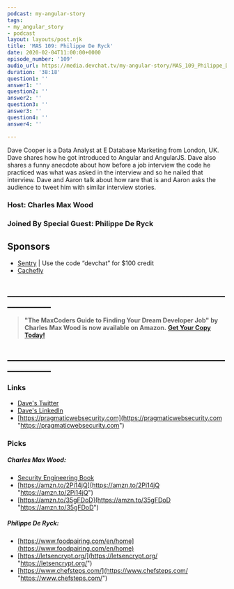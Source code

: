 ```yaml
---
podcast: my-angular-story
tags:
- my_angular_story
- podcast
layout: layouts/post.njk
title: 'MAS 109: Philippe De Ryck'
date: 2020-02-04T11:00:00+0000
episode_number: '109'
audio_url: https://media.devchat.tv/my-angular-story/MAS_109_Philippe_De_Ryck.mp3
duration: '38:18'
question1: ''
answer1: ''
question2: ''
answer2: ''
question3: ''
answer3: ''
question4: ''
answer4: ''

---
```

Dave Cooper is a Data Analyst at E Database Marketing from London, UK. Dave shares how he got introduced to Angular and AngularJS. Dave also shares a funny anecdote about how before a job interview the code he practiced was what was asked in the interview and so he nailed that interview. Dave and Aaron talk about how rare that is and Aaron asks the audience to tweet him with similar interview stories.

### Host: **Charles Max Wood**

### Joined By Special Guest: Philippe De Ryck

## Sponsors

* [Sentry](http://sentry.io/) | Use the code “devchat” for $100 credit
* [Cachefly](https://www.cachefly.com/)

## **____________________________________________________________**

> **"The MaxCoders Guide to Finding Your Dream Developer Job" by Charles Max Wood is now available on Amazon.** [**Get Your Copy Today!**](https://www.amazon.com/gp/product/B081MBL5C9/ref=as_li_ss_tl?ie=UTF8&linkCode=sl1&tag=devchattv-20&linkId=9d61363241636e2546ef46abba198746&language=en_US)

## **____________________________________________________________**

### Links

* [Dave's Twitter](https://devchat.tv/my-angular-story/mas-108-dave-cooper/@davewritescodes)
* [Dave's LinkedIn](https://www.linkedin.com/in/dave-cooper-9109ba79/)
* [https://pragmaticwebsecurity.com](https://pragmaticwebsecurity.com "https://pragmaticwebsecurity.com")

### Picks

##### **Charles Max Wood**:

* [Security Engineering Book](https://amzn.to/2PDJGF9)
* [https://amzn.to/2Pi14jQ](https://amzn.to/2Pi14jQ "https://amzn.to/2Pi14jQ")
* [https://amzn.to/35gFDoD](https://amzn.to/35gFDoD "https://amzn.to/35gFDoD")

##### Philippe De Ryck:

* [https://www.foodpairing.com/en/home](https://www.foodpairing.com/en/home)
* [https://letsencrypt.org/](https://letsencrypt.org/ "https://letsencrypt.org/")
* [https://www.chefsteps.com/](https://www.chefsteps.com/ "https://www.chefsteps.com/")